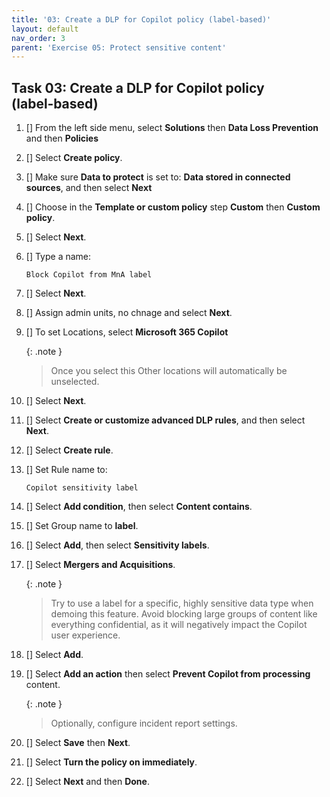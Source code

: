 ```yaml
---
title: '03: Create a DLP for Copilot policy (label‑based)'
layout: default
nav_order: 3
parent: 'Exercise 05: Protect sensitive content'
---
```



## Task 03: Create a DLP for Copilot policy (label‑based)

1. [] From the left side menu, select **Solutions** then **Data Loss Prevention** and then **Policies** 

1. [] Select **Create policy**. 

1. [] Make sure **Data to protect** is set to: **Data stored in connected sources**, and then select **Next**

1. [] Choose in the **Template or custom policy** step **Custom** then **Custom policy**. 

1. [] Select **Next**. 

1. [] Type a name: 

    ```
    Block Copilot from MnA label
    ```
   
1. [] Select **Next**. 

1. [] Assign admin units, no chnage and select **Next**.

1. [] To set Locations, select **Microsoft 365 Copilot** 

    {: .note } 
    > Once you select this Other locations will automatically be unselected. 
   
1. [] Select **Next**. 

1. [] Select **Create or customize advanced DLP rules**, and then select **Next**.

1. [] Select **Create rule**.

1. [] Set Rule name to:

    ```
    Copilot sensitivity label
    ```
1. [] Select **Add condition**, then select **Content contains**.

1. [] Set Group name to **label**.

1. [] Select **Add**, then select **Sensitivity labels**.

1. [] Select **Mergers and Acquisitions**. 

    {: .note } 
    > Try to use a label for a specific, highly sensitive data type when demoing this feature. Avoid blocking large groups of content like everything confidential, as it will negatively impact the Copilot user experience. 
   
1. [] Select **Add**.

1. [] Select **Add an action** then select **Prevent Copilot from processing** content. 

    {: .note }
    > Optionally, configure incident report settings. 
   
1. [] Select **Save** then **Next**. 

1. [] Select **Turn the policy on immediately**. 

1. [] Select **Next** and then **Done**.